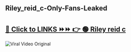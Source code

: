 
 ## Riley_reid_c-Only-Fans-Leaked

# <h2><a href="https://clipsfans.com/Riley_reid_c&ref=git">🔗 Click to LINKS ⏩⏩ 👉 🟢 Riley reid c </a></h2>

<a href="https://clipsfans.com/Riley_reid_c&ref=git" rel="nofollow" data-target="animated-image.originalLink"><img src="https://i.ibb.co.com/xMMVF88/686577567.gif" alt="Viral Video Original" style="max-width: 100%; display: inline-block;" data-target="animated-image.originalImage"></a>
